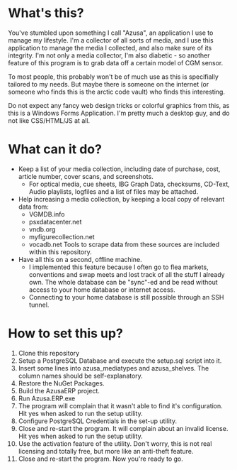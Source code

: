 # What's this?
You've stumbled upon something I call "Azusa", an application I use to manage my lifestyle.
I'm a collector of all sorts of media, and I use this application to manage the media I collected, and also make sure of its integrity.
I'm not only a media collector, I'm also diabetic - so another feature of this program is to grab data off a certain model of CGM sensor.

To most people, this probably won't be of much use as this is specifially tailored to my needs. But maybe there is someone on the internet (or someone who finds this is the arctic code vault) who finds this interesting.

Do not expect any fancy web design tricks or colorful graphics from this, as this is a Windows Forms Application. I'm pretty much a desktop guy, and do not like CSS/HTML/JS at all.

# What can it do?
- Keep a list of your media collection, including date of purchase, cost, article number, cover scans, and screenshots.
	- For optical media, cue sheets, IBG Graph Data, checksums, CD-Text, Audio playlists, logfiles and a list of files may be attached.
- Help increasing a media collection, by keeping a local copy of relevant data from:
	- VGMDB.info
	- psxdatacenter.net
	- vndb.org
	- myfigurecollection.net
	- vocadb.net
	Tools to scrape data from these sources are included within this repository.
- Have all this on a second, offline machine.
	- I implemented this feature because I often go to flea markets, conventions and swap meets and lost track of all the stuff I already own. The whole database can be "sync"-ed and be read without access to your home database or internet access.
	- Connecting to your home database is still possible through an SSH tunnel.

# How to set this up?
1. Clone this repository
2. Setup a PostgreSQL Database and execute the setup.sql script into it.
3. Insert some lines into azusa_mediatypes and azusa_shelves. The column names should be self-explanatory.
4. Restore the NuGet Packages.
5. Build the AzusaERP project.
6. Run Azusa.ERP.exe
7. The program will complain that it wasn't able to find it's configuration. Hit yes when asked to run the setup utility.
8. Configure PostgreSQL Credentials in the set-up utility.
9. Close and re-start the program. It will complain about an invalid license. Hit yes when asked to run the setup utility.
10. Use the activation feature of the utility. Don't worry, this is not real licensing and totally free, but more like an anti-theft feature.
11. Close and re-start the program. Now you're ready to go.
